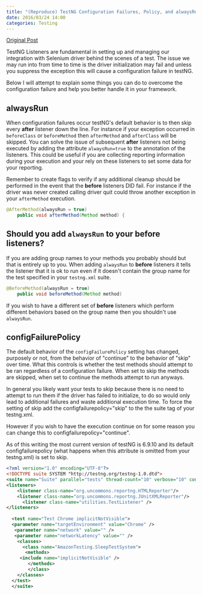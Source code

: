 ```yaml
---
title: "(Reproduce) TestNG Configuration Failures, Policy, and alwaysRun"
date: 2016/03/24 14:00
categories: Testing
---
```

[Original Post](https://community.perfectomobile.com/posts/1094590-testng-configuration-failures-policy-and-alwaysrun)

TestNG Listeners are fundamental in setting up and managing our integration with Selenium driver behind the scenes of a test. The issue we may run into from time to time is the driver initialization may fail and unless you suppress the exception this will cause a configuration failure in testNG.

Below I will attempt to explain some things you can do to overcome the configuration failure and help you better handle it in your framework.

## alwaysRun

When configuration failures occur testNG's default behavior is to then skip every **after** listener down the line. For instance if your exception occurred in `beforeClass` or `beforeMethod` then `afterMethod` and `afterClass` will be skipped. You can solve the issue of subsequent **after** listeners not being executed by adding the attribute `alwaysRun=true` to the annotation of the listeners. This could be useful if you are collecting reporting information during your execution and your rely on these listeners to set some data for your reporting.

Remember to create flags to verify if any additional cleanup should be performed in the event that the **before** listeners DID fail. For instance if the driver was never created calling driver quit could throw another exception in your `afterMethod` execution.

```java
@AfterMethod(alwaysRun = true)
    public void afterMethod(Method method) {
```

## Should you add `alwaysRun` to your **before** listeners?

If you are adding group names to your methods you probably should but that is entirely up to you. When adding `alwaysRun` to **before** listeners it tells the listener that it is ok to run even if it doesn't contain the group name for the test specified in your `testng.xml` suite.

```java
@BeforeMethod(alwaysRun = true)
    public void beforeMethod(Method method)
```

If you wish to have a different set of **before** listeners which perform different behaviors based on the group name then you shouldn't use `alwaysRun`.

## configFailurePolicy

The default behavior of the `configFailurePolicy` setting has changed, purposely or not, from the behavior of "continue" to the behavior of "skip" over time. What this controls is whether the test methods should attempt to be ran regardless of a configuration failure. When set to skip the methods are skipped, when set to continue the methods attempt to run anyways.

In general you likely want your tests to skip because there is no need to attempt to run them if the driver has failed to initialize, to do so would only lead to additional failures and waste additional execution time. To force the setting of skip add the configfailurepolicy="skip" to the the suite tag of your testng.xml.

However if you wish to have the execution continue on for some reason you can change this to configfailurepolicy="continue".

As of this writing the most current version of testNG is 6.9.10 and its default configfailurepolicy (what happens when this attribute is omitted from your testng.xml) is set to skip.

```xml
<?xml version="1.0" encoding="UTF-8"?>
<!DOCTYPE suite SYSTEM "http://testng.org/testng-1.0.dtd">
<suite name="Suite" parallel="tests" thread-count="10" verbose="10" configfailurepolicy="skip">
<listeners>
    <listener class-name="org.uncommons.reportng.HTMLReporter"/>
    <listener class-name="org.uncommons.reportng.JUnitXMLReporter"/>
      <listener class-name="utilities.TestListener" />
</listeners>
   
  <test name="Test Chrome implicitNotVisible">
  <parameter name="targetEnvironment" value="Chrome" />
   <parameter name="network" value="" />
   <parameter name="networkLatency" value="" />
    <classes>
      <class name="AmazonTesting.SleepTestSystem">
       <methods>
     <include name="implicitNotVisible" />
        </methods>
        </class>
    </classes>   
  </test>
  </suite>
```
